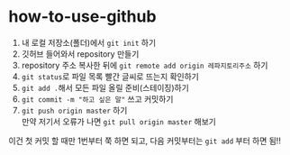 # how-to-use-github
1. 내 로컬 저장소(폴더)에서 `git init` 하기
1. 깃허브 들어와서 repository 만들기
1. repository 주소 복사한 뒤에 `git remote add origin 레파지토리주소` 하기
1. `git status`로 파일 목록 빨간 글씨로 뜨는지 확인하기
1. `git add .`해서 모든 파일 올릴 준비(스테이징)하기
1. `git commit -m "하고 싶은 말"` 쓰고 커밋하기
1. `git push origin master` 하기  
만약 저기서 오류가 나면 `git pull origin master` 해보기

이건 첫 커밋 할 때만 1번부터 쭉 하면 되고, 다음 커밋부터는 `git add` 부터 하면 됨!!
